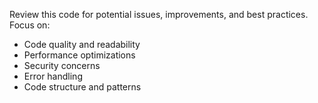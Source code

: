 Review this code for potential issues, improvements, and best practices. Focus
on:

- Code quality and readability
- Performance optimizations
- Security concerns
- Error handling
- Code structure and patterns
